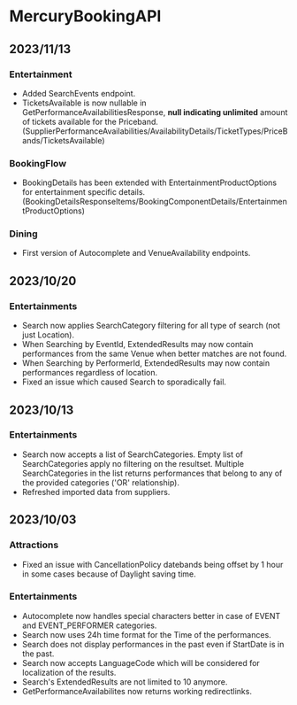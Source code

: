 # MercuryBookingAPI

## 2023/11/13
### Entertainment
  * Added SearchEvents endpoint.
  * TicketsAvailable is now nullable in GetPerformanceAvailabilitiesResponse, **null indicating unlimited** amount of tickets available for the Priceband. (SupplierPerformanceAvailabilities/AvailabilityDetails/TicketTypes/PriceBands/TicketsAvailable)

### BookingFlow
  * BookingDetails has been extended with EntertainmentProductOptions for entertainment specific details. (BookingDetailsResponseItems/BookingComponentDetails/EntertainmentProductOptions)

### Dining
  * First version of Autocomplete and VenueAvailability endpoints.

## 2023/10/20
### Entertainments
  * Search now applies SearchCategory filtering for all type of search (not just Location).
  * When Searching by EventId, ExtendedResults may now contain performances from the same Venue when better matches are not found.
  * When Searching by PerformerId, ExtendedResults may now contain performances regardless of location.
  * Fixed an issue which caused Search to sporadically fail.

## 2023/10/13
### Entertainments
  * Search now accepts a list of SearchCategories. Empty list of SearchCategories apply no filtering on the resultset. Multiple SearchCategories in the list returns performances that belong to any of the provided categories ('OR' relationship).
  * Refreshed imported data from suppliers.

## 2023/10/03
### Attractions
  * Fixed an issue with CancellationPolicy datebands being offset by 1 hour in some cases because of Daylight saving time.

### Entertainments
  * Autocomplete now handles special characters better in case of EVENT and EVENT_PERFORMER categories.
  * Search now uses 24h time format for the Time of the performances.
  * Search does not display performances in the past even if StartDate is in the past.
  * Search now accepts LanguageCode which will be considered for localization of the results.
  * Search's ExtendedResults are not limited to 10 anymore.
  * GetPerformanceAvailabilites now returns working redirectlinks.
